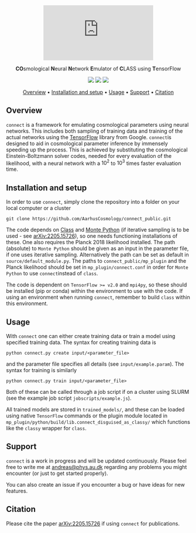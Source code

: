 <div align="center">

![connect_logo.pdf](https://github.com/AarhusCosmology/connect/files/9734781/connect_logo.pdf)


**CO**smological **N**eural **N**etwork **E**mulator of **C**LASS using **T**ensorFlow

![](https://img.shields.io/badge/Python-181717?style=plastic&logo=python)
![](https://img.shields.io/badge/Tensorflow-181717?style=plastic&logo=tensorflow)
![](https://img.shields.io/badge/Author-Andreas%20Nygaard-181717?style=plastic)

[Overview](#overview) •
[Installation and setup](#installation-and-setup) •
[Usage](#usage) •
[Support](#support) • 
[Citation](#citation)

</div>

## Overview
```connect``` is a framework for emulating cosmological parameters using neural networks. This includes both sampling of training data and training of the actual networks using the [TensorFlow](https://www.tensorflow.org) library from Google. ```connect```is designed to aid in cosmological parameter inference by immensely speeding up the process. This is achieved by substituting the cosmological Einstein-Boltzmann solver codes, needed for every evaluation of the likelihood, with a neural network with a $10^2$ to $10^3$ times faster evaluation time. 

## Installation and setup
In order to use ```connect```, simply clone the repository into a folder on your local computer or a cluster
```
git clone https://github.com/AarhusCosmology/connect_public.git
```
The code depends on [Class](https://github.com/lesgourg/class_public) and [Monte Python](https://github.com/brinckmann/montepython_public) (if iterative sampling is to be used - see [arXiv:2205.15726](https://arxiv.org/abs/2205.15726)), so one needs functioning installations of these. One also requires the Planck 2018 likelihood installed. The path (absolute) to ```Monte Python``` should be given as an input in the parameter file, if one uses iterative sampling. Alternatively the path can be set as default in ```source/default_module.py```. The paths to ```connect_public/mp_plugin``` and the Planck likelihood should be set in ```mp_plugin/connect.conf``` in order for ```Monte Python``` to use ```connect```instead of ```class```. 

The code is dependent on ```TensorFlow >= v2.0``` and ```mpi4py```, so these should be installed (pip or conda) within the environment to use with the code. If using an environment when running ```connect```, remember to build ```class``` within this environment.

## Usage
With ```connect``` one can either create training data or train a model using specified training data. The syntax for creating training data is
```
python connect.py create input/<parameter_file>
```
and the parameter file specifies all details (see ```input/example.param```). The syntax for training is similarly
```
python connect.py train input/<parameter_file>
```
Both of these can be called through a job script if on a cluster using SLURM (see the example job script ```jobscripts/example.js```).

All trained models are stored in ```trained_models/```, and these can be loaded using native ```TensorFlow``` commands or the plugin module located in ```mp_plugin/python/build/lib.connect_disguised_as_classy/``` which functions like the ```classy``` wrapper for ```class```.

## Support
```connect``` is a work in progress and will be updated continuously. Please feel free to write me at andreas@phys.au.dk regarding any problems you might encounter (or just to get started properly). 

You can also create an issue if you encounter a bug or have ideas for new features.

## Citation
Please cite the paper [arXiv:2205.15726](https://arxiv.org/abs/2205.15726) if using ```connect``` for publications. 